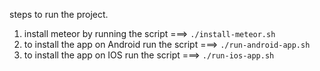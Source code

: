 steps to run the project.

1. install meteor by running the script ===> `./install-meteor.sh`
2. to install the app on Android run the script ===> `./run-android-app.sh`
3. to install the app on IOS run the script ===> `./run-ios-app.sh`
